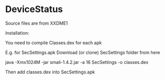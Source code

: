 DeviceStatus
============

Source files are from XXDME1

Installation:

You need to compile Classes.dex for each apk

E.g. for SecSettings.apk
Download (or clone) SecSettings folder from here

  java -Xmx1024M -jar smali-1.4.2.jar -a 16 SecSettings -o classes.dex
  
Then add classes.dex into SecSettings.apk
